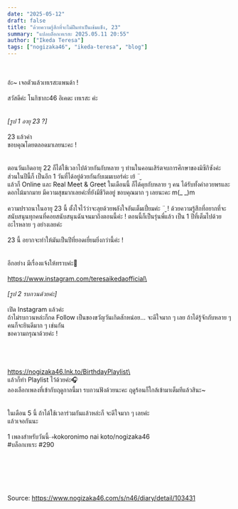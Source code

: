 ```yaml
---
date: "2025-05-12"
draft: false
title: "ด้วยความรู้สึกที่จะไม่ฝืนทำเป็นเข้มแข็ง, 23"
summary: "แปลบล็อกเทเรสะ 2025.05.11 20:55"
author: ["Ikeda Teresa"]
tags: ["nogizaka46", "ikeda-teresa", "blog"]
---
```


\
\
อ้ะ~ เจอตัวแล้วเทเรสะแพนด้า !\
\
สวัสดีค่ะ โนกิซากะ46 อิเคดะ เทเรสะ ค่ะ\
\
\
_[รูป 1 อายุ 23 ?]_
\
\
23 แล้วค่า\
ขอบคุณโดยตลอดมาเลยนะคะ !\
\
\
ตอนวันเกิดอายุ 22 ก็ได้ใช้เวลาไปด้วยกันกับหลาย ๆ ท่านในคอนเสิร์ตจบการศึกษาของมิซึกิซังค่ะ\
ส่วนในปีนี้ก็ เป็นอีก 1 วันที่ได้อยู่ด้วยกันกับเมมเบอร์ค่ะ เย้ ¨̮ \
แล้วก็ Online และ Real Meet & Greet ในเดือนนี้ ก็ได้คุยกับหลาย ๆ คน ได้รับทั้งคำอวยพรและดอกไม้มากมาย มีความสุขมากเลยค่ะที่ยังมีชีวิตอยู่ ขอบคุณมาก ๆ เลยนะคะ m(_ _)m\
\
ความปราถนาในอายุ 23 นี้ ตั้งใจไว้ว่าจะลุยด้วยพลังใจอันเต็มเปี่ยมค่ะ ¨̮  ! ด้วยความรู้สึกที่อยากที่จะสนับสนุนทุกคนที่คอยสนับสนุนฉันจนมาถึงตอนนี้ค่ะ ! ตอนนี้ก็เป็นรุ่นพี่แล้ว เป็น 1 ปีที่เต็มไปด้วยอะไรหลาย ๆ อย่างเลยค่ะ\
\
23 นี้ อยากจะทำให้มันเป็นปีที่ยอดเยี่ยมยิ่งกว่านี้ค่ะ !\
\
\
อีกอย่าง มีเรื่องแจ้งให้ทราบค่ะ🐰\
\
https://www.instagram.com/teresaikedaofficial\
\
\
_[รูป 2 รบกวนด้วยค่ะ]_\
\
เปิด Instagram แล้วค่ะ\
ถ้าไม่รบกวนหล่ะก็กด Follow เป็นของขวัญวันเกิดสักหน่อย... จะดีใจมาก ๆ เลย ถ้าได้รู้จักกับหลาย ๆ คนก็จะยินดีมาก ๆ เช่นกัน\
ขอความกรุณาด้วยค่ะ !\
\
\
\
\
https://nogizaka46.lnk.to/BirthdayPlaylist\
\
แล้วก็ทำ Playlist ไว้ด้วยค่ะ🎧\
ลองเลือกเพลงที่เข้ากับฤดูกาลนี้มา รบกวนฟังด้วยนะคะ ฤดูร้อนก็ใกล้เข้ามาเต็มทีแล้วสินะ~\
\
\
ในเดือน 5 นี้ ถ้าได้ใช้เวลาร่วมกันแล้วหล่ะก็ จะดีใจมาก ๆ เลยค่ะ\
แล้วเจอกันนะ\
\
1 เพลงสำหรับวันนี้⇢kokoronimo nai koto/nogizaka46\
#บล็อกเทเระ #290\
\
\
\
\
\
\
Source: https://www.nogizaka46.com/s/n46/diary/detail/103431
